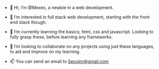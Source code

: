 - 👋 Hi, I’m @Mexes, a newbie in a web development. 
- 👀 I’m interested in full stack web development, starting with the front end stack though. 
- 🌱 I’m currently learning the basics; html, css and javascript. Looking to fully grasp these, before learning any frameworks. 
- 💞️ I’m looking to collaborate on any projects using just these languages, to aid and improve on my learning. 

- 📫 You can send an email to Secujnr@gmail.com

<!---
Mexes98/Mexes98 is a ✨ special ✨ repository because its `README.md` (this file) appears on your GitHub profile.
You can click the Preview link to take a look at your changes.
--->
